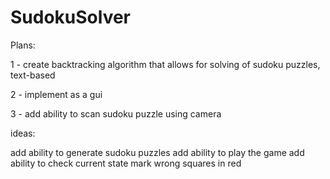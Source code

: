 # SudokuSolver

Plans:

1 - create backtracking algorithm that allows for solving of sudoku puzzles, text-based

2 - implement as a gui

3 - add ability to scan sudoku puzzle using camera

ideas:

add ability to generate sudoku puzzles
add ability to play the game
add ability to check current state
    mark wrong squares in red
